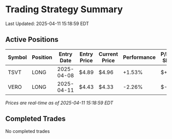 # Trading Strategy Summary

Last Updated: 2025-04-11 15:18:59 EDT

## Active Positions

| Symbol | Position | Entry Date | Entry Price | Current Price | Performance | P/L per Share |
|--------|----------|------------|-------------|---------------|-------------|--------------|
| TSVT | LONG | 2025-04-08 | $4.89 | $4.96 | +1.53% | $+0.08 |
| VERO | LONG | 2025-04-11 | $4.43 | $4.33 | -2.26% | $-0.10 |

*Prices are real-time as of 2025-04-11 15:18:59 EDT*

## Completed Trades

No completed trades
